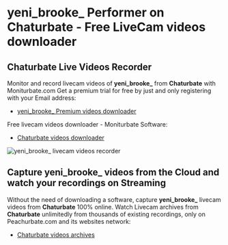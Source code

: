 # yeni_brooke_ Performer on Chaturbate - Free LiveCam videos downloader

## Chaturbate Live Videos Recorder

Monitor and record livecam videos of **yeni_brooke_** from **Chaturbate** with Moniturbate.com
Get a premium trial for free by just and only registering with your Email address:
* [yeni_brooke_ Premium videos downloader](https://moniturbate.com/request-demo-licence-key.html)

Free livecam videos downloader - Moniturbate Software:
* [Chaturbate videos downloader](https://moniturbate.com/moniturbate-download-software.html)

![yeni_brooke_ livecam videos recorder](https://peachurnet.com/templates/moniturbate-software.png)


## Capture yeni_brooke_ videos from the Cloud and watch your recordings on Streaming

Without the need of downloading a software, capture **yeni_brooke_** livecam videos from **Chaturbate** 100% online.
Watch Livecam archives from **Chaturbate** unlimitedly from thousands of existing recordings, only on Peachurbate.com and its websites network:
* [Chaturbate videos archives](https://peachurnet.com/)